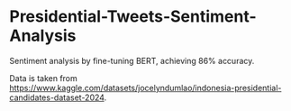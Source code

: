 # Presidential-Tweets-Sentiment-Analysis

Sentiment analysis by fine-tuning BERT, achieving 86% accuracy.

Data is taken from https://www.kaggle.com/datasets/jocelyndumlao/indonesia-presidential-candidates-dataset-2024.
